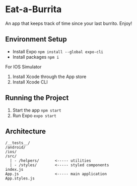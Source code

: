 # Eat-a-Burrita

An app that keeps track of time since your last burrito. Enjoy!

## Environment Setup
- Install Expo `npm install --global expo-cli`
- Install packages `npm i`

For IOS Simulator
1. Install Xcode through the App store
2. Install Xcode CLI

## Running the Project
1. Start the app `npm start`
2. Run Expo `expo start`

## Architecture
```
/__tests__/
/android/
/ios/
/src/
  | - /helpers/       <----- utilities
  | - /styles/        <----- styled components   
index.js
App.js                <----- main application
App.styles.js
```
